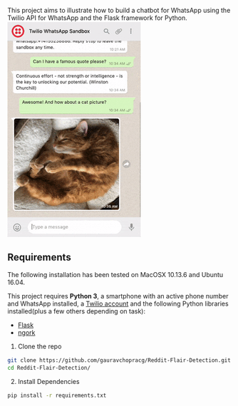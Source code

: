 This project aims to illustrate how to build a chatbot for WhatsApp using the Twilio API for WhatsApp and the Flask framework for Python.
![recognized_example.png](https://github.com/gauravchopracg/WhatsApp-Chatbot/blob/master/Output/example.png)

## Requirements

The following installation has been tested on MacOSX 10.13.6 and Ubuntu 16.04.

This project requires **Python 3**, a smartphone with an active phone number and WhatsApp installed, a [Twilio account](http://www.twilio.com/referral/7fB3Je) and the following Python libraries installed(plus a few others depending on task):

- [Flask](https://palletsprojects.com/p/flask/)
- [ngork](https://ngrok.com/)

1. Clone the repo

```bash
git clone https://github.com/gauravchopracg/Reddit-Flair-Detection.git
cd Reddit-Flair-Detection/
```

2. Install Dependencies
```bash
pip install -r requirements.txt
```
